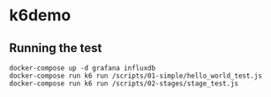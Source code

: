 # k6demo

## Running the test
```
docker-compose up -d grafana influxdb
docker-compose run k6 run /scripts/01-simple/hello_world_test.js
docker-compose run k6 run /scripts/02-stages/stage_test.js
```
